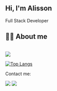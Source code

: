 ## Hi, I'm Alisson

<p>Full Stack Developer</p>

## 🧑‍💻 About me

<br>

<div>
  <img height:180em src="https://github-readme-stats.vercel.app/api?username=alissonas3&theme=tokyonight"/>
</div>

[![Top Langs](https://github-readme-stats.vercel.app/api/top-langs/?username=alissonas3&layout=compact&theme=tokyonight)](https://github.com/alissonas3/github-readme-stats)


<p>Contact me:</p>
<div>
  <a href="mailto:alissonas3@gmail.com"><img src="https://img.shields.io/badge/Gmail-D14836?style=for-the-badge&logo=gmail&logoColor=white"/></a>
  <a href="https://www.linkedin.com/in/alissonalvs/"><img src="https://img.shields.io/badge/LinkedIn-0077B5?style=for-the-badge&logo=linkedin&logoColor=white"</a>
</div>
